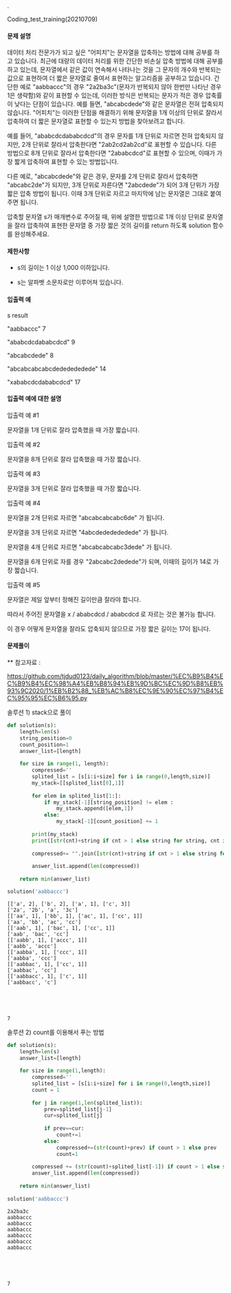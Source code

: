.

Coding_test_training(20210709)

#### 문제 설명

데이터 처리 전문가가 되고 싶은 "어피치"는 문자열을 압축하는 방법에 대해 공부를 하고 있습니다. 최근에 대량의 데이터 처리를 위한 간단한 비손실 압축 방법에 대해 공부를 하고 있는데, 문자열에서 같은 값이 연속해서 나타나는 것을 그 문자의 개수와 반복되는 값으로 표현하여 더 짧은 문자열로 줄여서 표현하는 알고리즘을 공부하고 있습니다.
간단한 예로 "aabbaccc"의 경우 "2a2ba3c"(문자가 반복되지 않아 한번만 나타난 경우 1은 생략함)와 같이 표현할 수 있는데, 이러한 방식은 반복되는 문자가 적은 경우 압축률이 낮다는 단점이 있습니다. 예를 들면, "abcabcdede"와 같은 문자열은 전혀 압축되지 않습니다. "어피치"는 이러한 단점을 해결하기 위해 문자열을 1개 이상의 단위로 잘라서 압축하여 더 짧은 문자열로 표현할 수 있는지 방법을 찾아보려고 합니다.

예를 들어, "ababcdcdababcdcd"의 경우 문자를 1개 단위로 자르면 전혀 압축되지 않지만, 2개 단위로 잘라서 압축한다면 "2ab2cd2ab2cd"로 표현할 수 있습니다. 다른 방법으로 8개 단위로 잘라서 압축한다면 "2ababcdcd"로 표현할 수 있으며, 이때가 가장 짧게 압축하여 표현할 수 있는 방법입니다.

다른 예로, "abcabcdede"와 같은 경우, 문자를 2개 단위로 잘라서 압축하면 "abcabc2de"가 되지만, 3개 단위로 자른다면 "2abcdede"가 되어 3개 단위가 가장 짧은 압축 방법이 됩니다. 이때 3개 단위로 자르고 마지막에 남는 문자열은 그대로 붙여주면 됩니다.

압축할 문자열 s가 매개변수로 주어질 때, 위에 설명한 방법으로 1개 이상 단위로 문자열을 잘라 압축하여 표현한 문자열 중 가장 짧은 것의 길이를 return 하도록 solution 함수를 완성해주세요.

#### 제한사항

- s의 길이는 1 이상 1,000 이하입니다.


- s는 알파벳 소문자로만 이루어져 있습니다.

#### 입출력 예

s result

"aabbaccc" 7

"ababcdcdababcdcd" 9

"abcabcdede" 8

"abcabcabcabcdededededede" 14

"xababcdcdababcdcd" 17

#### 입출력 예에 대한 설명

입출력 예 #1

문자열을 1개 단위로 잘라 압축했을 때 가장 짧습니다.

입출력 예 #2

문자열을 8개 단위로 잘라 압축했을 때 가장 짧습니다.

입출력 예 #3

문자열을 3개 단위로 잘라 압축했을 때 가장 짧습니다.

입출력 예 #4

문자열을 2개 단위로 자르면 "abcabcabcabc6de" 가 됩니다.

문자열을 3개 단위로 자르면 "4abcdededededede" 가 됩니다.

문자열을 4개 단위로 자르면 "abcabcabcabc3dede" 가 됩니다.

문자열을 6개 단위로 자를 경우 "2abcabc2dedede"가 되며, 이때의 길이가 14로 가장 짧습니다.

입출력 예 #5

문자열은 제일 앞부터 정해진 길이만큼 잘라야 합니다.

따라서 주어진 문자열을 x / ababcdcd / ababcdcd 로 자르는 것은 불가능 합니다.

이 경우 어떻게 문자열을 잘라도 압축되지 않으므로 가장 짧은 길이는 17이 됩니다.

#### 문제풀이

** 참고자료 : 

https://github.com/tjdud0123/daily_algorithm/blob/master/%EC%B9%B4%EC%B9%B4%EC%98%A4%EB%B8%94%EB%9D%BC%EC%9D%B8%EB%93%9C2020/1%EB%B2%88_%EB%AC%B8%EC%9E%90%EC%97%B4%EC%95%95%EC%B6%95.py

솔루션 1) stack으로 풀이


```python
def solution(s):
    length=len(s)
    string_position=0
    count_position=1
    answer_list=[length]
    
    for size in range(1, length):
        compressed=''
        splited_list = [s[i:i+size] for i in range(0,length,size)]
        my_stack=[[splited_list[0],1]]
        
        for elem in splited_list[1:]:
            if my_stack[-1][string_position] != elem :
                my_stack.append([elem,1])
            else:
                my_stack[-1][count_position] += 1
        
        print(my_stack)
        print([str(cnt)+string if cnt > 1 else string for string, cnt in my_stack])
        
        compressed+= "".join([str(cnt)+string if cnt > 1 else string for string, cnt in my_stack])
        
        answer_list.append(len(compressed))
        
    return min(answer_list)

solution('aabbaccc')
```

    [['a', 2], ['b', 2], ['a', 1], ['c', 3]]
    ['2a', '2b', 'a', '3c']
    [['aa', 1], ['bb', 1], ['ac', 1], ['cc', 1]]
    ['aa', 'bb', 'ac', 'cc']
    [['aab', 1], ['bac', 1], ['cc', 1]]
    ['aab', 'bac', 'cc']
    [['aabb', 1], ['accc', 1]]
    ['aabb', 'accc']
    [['aabba', 1], ['ccc', 1]]
    ['aabba', 'ccc']
    [['aabbac', 1], ['cc', 1]]
    ['aabbac', 'cc']
    [['aabbacc', 1], ['c', 1]]
    ['aabbacc', 'c']
    




    7



솔루션 2) count를 이용해서 푸는 방법


```python
def solution(s):
    length=len(s)
    answer_list=[length]
    
    for size in range(1,length):
        compressed=''
        splited_list = [s[i:i+size] for i in range(0,length,size)]
        count = 1
        
        for j in range(1,len(splited_list)):
            prev=splited_list[j-1]
            cur=splited_list[j]
            
            if prev==cur:
                count+=1
            else:
                compressed+=(str(count)+prev) if count > 1 else prev
                count=1
                  
        compressed += (str(count)+splited_list[-1]) if count > 1 else splited_list[-1]
        answer_list.append(len(compressed))
        
    return min(answer_list)
        
solution('aabbaccc')
```

    2a2ba3c
    aabbaccc
    aabbaccc
    aabbaccc
    aabbaccc
    aabbaccc
    aabbaccc
    




    7


